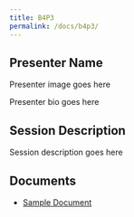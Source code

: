 ```yaml
---
title: B4P3
permalink: /docs/b4p3/
---
```


## Presenter Name

Presenter image goes here

Presenter bio goes here

## Session Description

Session description goes here

## Documents
 - [Sample Document](../monday/breakout4/documents/b1p1d1.pdf)